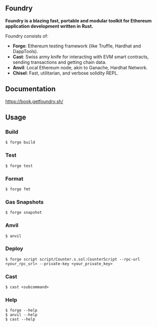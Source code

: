 ## Foundry

**Foundry is a blazing fast, portable and modular toolkit for Ethereum application development written in Rust.**

Foundry consists of:

-  **Forge**: Ethereum testing framework (like Truffle, Hardhat and DappTools).
-  **Cast**: Swiss army knife for interacting with EVM smart contracts, sending transactions and getting chain data.
-  **Anvil**: Local Ethereum node, akin to Ganache, Hardhat Network.
-  **Chisel**: Fast, utilitarian, and verbose solidity REPL.

## Documentation

https://book.getfoundry.sh/

## Usage

### Build

```shell
$ forge build
```

### Test

```shell
$ forge test
```

### Format

```shell
$ forge fmt
```

### Gas Snapshots

```shell
$ forge snapshot
```

### Anvil

```shell
$ anvil
```

### Deploy

```shell
$ forge script script/Counter.s.sol:CounterScript --rpc-url <your_rpc_url> --private-key <your_private_key>
```

### Cast

```shell
$ cast <subcommand>
```

### Help

```shell
$ forge --help
$ anvil --help
$ cast --help
```
